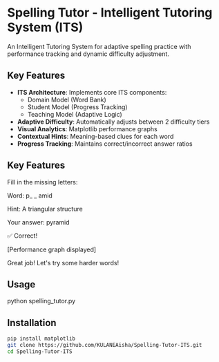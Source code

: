 
# Spelling Tutor - Intelligent Tutoring System (ITS)

An Intelligent Tutoring System for adaptive spelling practice with performance tracking and dynamic difficulty adjustment.

## Key Features 
- **ITS Architecture**: Implements core ITS components:
  - Domain Model (Word Bank)
  - Student Model (Progress Tracking)
  - Teaching Model (Adaptive Logic)
-  **Adaptive Difficulty**: Automatically adjusts between 2 difficulty tiers
-  **Visual Analytics**: Matplotlib performance graphs
-  **Contextual Hints**: Meaning-based clues for each word
-  **Progress Tracking**: Maintains correct/incorrect answer ratios

## Key Features 
Fill in the missing letters:

 Word: p_ _ amid
 
 Hint: A triangular structure
 
Your answer: pyramid

✅ Correct!

[Performance graph displayed]


Great job! Let's try some harder words!

## Usage 
python spelling_tutor.py

## Installation 
```bash
pip install matplotlib
git clone https://github.com/KULANEAisha/Spelling-Tutor-ITS.git
cd Spelling-Tutor-ITS



